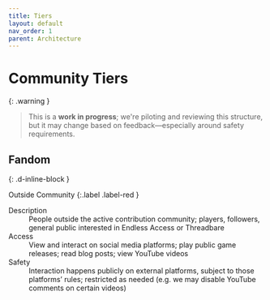 ```yaml
---
title: Tiers
layout: default
nav_order: 1
parent: Architecture
---
```


# Community Tiers

{: .warning }
>This is a **work in progress**; we're piloting and reviewing this structure, but it may change based on feedback—especially around safety requirements.

## Fandom
{: .d-inline-block }

Outside Community
{:.label .label-red }

<dl>
  <dt>Description</dt>
  <dd>People outside the active contribution community; players, followers, general public interested in Endless Access or Threadbare</dd>

  <dt>Access</dt>
  <dd>View and interact on social media platforms; play public game releases; read blog posts; view YouTube videos</dd>

  <dt>Safety</dt>
  <dd>Interaction happens publicly on external platforms, subject to those platforms’ rules; restricted as needed (e.g. we may disable YouTube comments on certain videos)</dd>
</dl>
